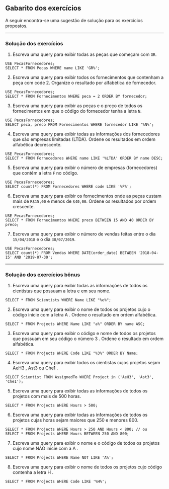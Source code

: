 ## Gabarito dos exercícios

A seguir encontra-se uma sugestão de solução para os exercícios propostos.

---

### Solução dos exercícios

1. Escreva uma query para exibir todas as peças que começam com `GR`.

```language-sql
USE PecasFornecedores;
SELECT * FROM Pecas WHERE name LIKE 'GR%';
```

2. Escreva uma query para exibir todos os fornecimentos que contenham a peça com code 2. Organize o resultado por alfabética de fornecedor.

```language-sql
USE PecasFornecedores;
SELECT * FROM Fornecimentos WHERE peca = 2 ORDER BY fornecedor;
```

3. Escreva uma query para exibir as peças e o preço de todos os fornecimentos em que o código do fornecedor tenha a letra `N`.

```language-sql
USE PecasFornecedores;
SELECT peca, preco FROM Fornecimentos WHERE fornecedor LIKE '%N%';
```

4. Escreva uma query para exibir todas as informações dos fornecedores que são empresas limitadas (LTDA). Ordene os resultados em ordem alfabética decrescente.

```language-sql
USE PecasFornecedores;
SELECT * FROM Fornecedores WHERE name LIKE '%LTDA' ORDER BY name DESC;
```

5. Escreva uma query para exibir o número de empresas (fornecedores) que contém a letra `F` no código.

```language-sql
USE PecasFornecedores;
SELECT count(*) FROM Fornecedores WHERE code LIKE '%F%';
```

6. Escreva uma query para exibir os fornecimentos onde as peças custam mais de `R$15,00` e menos de `$40,00`. Ordene os resultados por ordem crescente.

```language-sql
USE PecasFornecedores;
SELECT * FROM Fornecimentos WHERE preco BETWEEN 15 AND 40 ORDER BY preco;
```

7. Escreva uma query para exibir o número de vendas feitas entre o dia `15/04/2018` e o dia `30/07/2019`.

```language-sql
USE PecasFornecedores;
SELECT count(*) FROM Vendas WHERE DATE(order_date) BETWEEN '2018-04-15' AND '2019-07-30';
```

---

### Solução dos exercícios bônus

1. Escreva uma query para exibir todas as informações de todos os cientistas que possuam a letra e em seu nome.

```language-sql
SELECT * FROM Scientists WHERE Name LIKE "%e%";
```

2. Escreva uma query para exibir o nome de todos os projetos cujo o código inicie com a letra A . Ordene o resultado em ordem alfabética.

```language-sql
SELECT * FROM Projects WHERE Name LIKE "a%" ORDER BY name ASC;
```

3. Escreva uma query para exibir o código e nome de todos os projetos que possuam em seu código o número 3 . Ordene o resultado em ordem alfabética.

```language-sql
SELECT * FROM Projects WHERE Code LIKE "%3%" ORDER BY Name;
```

4. Escreva uma query para exibir todos os cientistas cujos projetos sejam AeH3 , Ast3 ou Che1 .

```language-sql
SELECT Scientist FROM AssignedTo WHERE Project in ('AeH3', 'Ast3', 'Che1');
```

5. Escreva uma query para exibir todas as informações de todos os projetos com mais de 500 horas.

```language-sql
SELECT * FROM Projects WHERE Hours > 500;
```

6. Escreva uma query para exibir todas as informações de todos os projetos cujas horas sejam maiores que 250 e menores 800.

```language-sql
SELECT * FROM Projects WHERE Hours > 250 AND Hours < 800; // ou
SELECT * FROM Projects WHERE Hours BETWEEN 250 AND 800;
```

7. Escreva uma query para exibir o nome e o código de todos os projetos cujo nome NÃO inicie com a A .

```language-sql
SELECT * FROM Projects WHERE Name NOT LIKE 'A%';
```

8. Escreva uma query para exibir o nome de todos os projetos cujo código contenha a letra H .

```language-sql
SELECT * FROM Projects WHERE Code LIKE '%H%';
```

